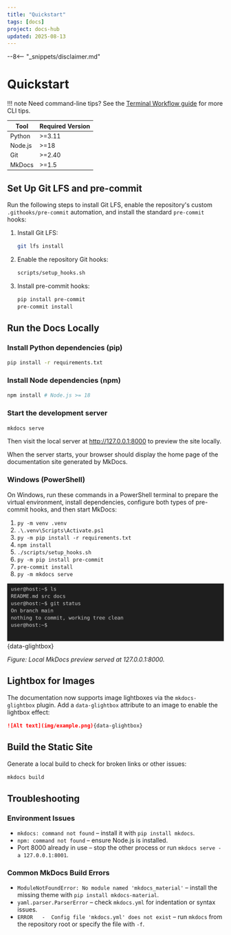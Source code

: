 ```yaml
---
title: "Quickstart"
tags: [docs]
project: docs-hub
updated: 2025-08-13
---
```


--8<-- "_snippets/disclaimer.md"

# Quickstart

!!! note
    Need command-line tips? See the [Terminal Workflow guide](terminal-workflow/index.md) for more CLI tips.

| Tool | Required Version |
| --- | --- |
| Python | >=3.11 |
| Node.js | >=18 |
| Git | >=2.40 |
| MkDocs | >=1.5 |

## Set Up Git LFS and pre-commit
Run the following steps to install Git LFS, enable the repository's custom
`.githooks/pre-commit` automation, and install the standard `pre-commit`
hooks:

1. Install Git LFS:

   ```bash
   git lfs install
   ```

2. Enable the repository Git hooks:

   ```bash
   scripts/setup_hooks.sh
   ```

3. Install pre-commit hooks:

   ```bash
   pip install pre-commit
   pre-commit install
   ```

## Run the Docs Locally

### Install Python dependencies (pip)

```bash
pip install -r requirements.txt
```

### Install Node dependencies (npm)

```bash
npm install # Node.js >= 18
```

### Start the development server

```bash
mkdocs serve
```

Then visit the local server at <http://127.0.0.1:8000> to preview the site
locally.

When the server starts, your browser should display the home page of the
documentation site generated by MkDocs.

### Windows (PowerShell)

On Windows, run these commands in a PowerShell terminal to prepare the virtual
environment, install dependencies, configure both types of pre-commit hooks, and
then start MkDocs:

1. `py -m venv .venv`
2. `.\.venv\Scripts\Activate.ps1`
3. `py -m pip install -r requirements.txt`
4. `npm install`
5. `./scripts/setup_hooks.sh`
6. `py -m pip install pre-commit`
7. `pre-commit install`
8. `py -m mkdocs serve`

![Screenshot of a successful MkDocs preview showing the documentation site home page](img/example-session.svg){data-glightbox}

*Figure: Local MkDocs preview served at 127.0.0.1:8000.*

## Lightbox for Images

The documentation now supports image lightboxes via the `mkdocs-glightbox`
plugin. Add a `data-glightbox` attribute to an image to enable the lightbox
effect:

```markdown
![Alt text](img/example.png){data-glightbox}
```

## Build the Static Site

Generate a local build to check for broken links or other issues:

```bash
mkdocs build
```

## Troubleshooting

### Environment Issues

- `mkdocs: command not found` – install it with `pip install mkdocs`.
- `npm: command not found` – ensure Node.js is installed.
- Port 8000 already in use – stop the other process or run `mkdocs serve -a
  127.0.0.1:8001`.

### Common MkDocs Build Errors

- `ModuleNotFoundError: No module named 'mkdocs_material'` – install the
  missing theme with `pip install mkdocs-material`.
- `yaml.parser.ParserError` – check `mkdocs.yml` for indentation or syntax
  issues.
- `ERROR   -  Config file 'mkdocs.yml' does not exist` – run `mkdocs` from the
  repository root or specify the file with `-f`.

